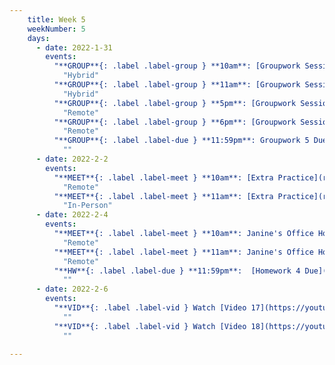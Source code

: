 ```yaml
---
    title: Week 5 
    weekNumber: 5
    days:
      - date: 2022-1-31
        events:
          "**GROUP**{: .label .label-group } **10am**: [Groupwork Session](resources/groupwork/groupwork5.pdf)":
            "Hybrid"
          "**GROUP**{: .label .label-group } **11am**: [Groupwork Session](resources/groupwork/groupwork5.pdf)":
            "Hybrid"
          "**GROUP**{: .label .label-group } **5pm**: [Groupwork Session](resources/groupwork/groupwork5.pdf)":
            "Remote"
          "**GROUP**{: .label .label-group } **6pm**: [Groupwork Session](resources/groupwork/groupwork5.pdf)":
            "Remote"
          "**GROUP**{: .label .label-due } **11:59pm**: Groupwork 5 Due":
            ""
      - date: 2022-2-2
        events:
          "**MEET**{: .label .label-meet } **10am**: [Extra Practice](resources/extra_practice/extra_practice_3.pdf)[✍️](resources/extra_practice/extra_practice_3_remote.pdf)[🎦](https://youtu.be/hLzqx0djFzU)":
            "Remote"
          "**MEET**{: .label .label-meet } **11am**: [Extra Practice](resources/extra_practice/extra_practice_3.pdf)[✍️](resources/extra_practice/extra_practice_3_inperson.pdf)":
            "In-Person"
      - date: 2022-2-4
        events:
          "**MEET**{: .label .label-meet } **10am**: Janine's Office Hours":
            "Remote"
          "**MEET**{: .label .label-meet } **11am**: Janine's Office Hours":
            "Remote"
          "**HW**{: .label .label-due } **11:59pm**:  [Homework 4 Due](resources/homework/hw4/homework4.pdf)":
            ""
      - date: 2022-2-6
        events:
          "**VID**{: .label .label-vid } Watch [Video 17](https://youtu.be/dDn6iPpbH4E). [Blank slides](resources/lecture/lecture17.pdf). [Filled slides](resources/lecture/lecture17_annotated.pdf).":
            ""
          "**VID**{: .label .label-vid } Watch [Video 18](https://youtu.be/UPxe97Wc1gM). [Blank slides](resources/lecture/lecture18.pdf). [Filled slides](resources/lecture/lecture18_annotated.pdf).":
            ""

---
```

